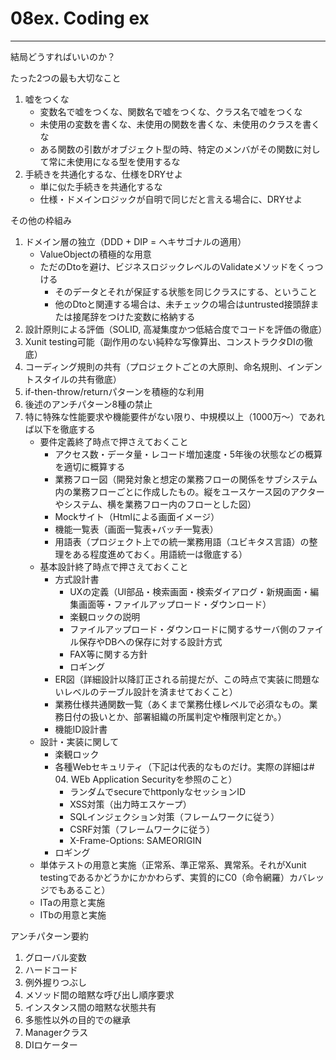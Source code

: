 # 08ex. Coding ex
________________________________________
結局どうすればいいのか？

たった2つの最も大切なこと

1. 嘘をつくな
    - 変数名で嘘をつくな、関数名で嘘をつくな、クラス名で嘘をつくな
    - 未使用の変数を書くな、未使用の関数を書くな、未使用のクラスを書くな
    - ある関数の引数がオブジェクト型の時、特定のメンバがその関数に対して常に未使用になる型を使用するな
2. 手続きを共通化するな、仕様をDRYせよ
    - 単に似た手続きを共通化するな
    - 仕様・ドメインロジックが自明で同じだと言える場合に、DRYせよ

その他の枠組み

1. ドメイン層の独立（DDD + DIP = ヘキサゴナルの適用）
    - ValueObjectの積極的な用意
    - ただのDtoを避け、ビジネスロジックレベルのValidateメソッドをくっつける
        - そのデータとそれが保証する状態を同じクラスにする、ということ
        - 他のDtoと関連する場合は、未チェックの場合はuntrusted接頭辞または接尾辞をつけた変数に格納する
2. 設計原則による評価（SOLID, 高凝集度かつ低結合度でコードを評価の徹底）
3. Xunit testing可能（副作用のない純粋な写像算出、コンストラクタDIの徹底）
4. コーディング規則の共有（プロジェクトごとの大原則、命名規則、インデントスタイルの共有徹底）
5. if-then-throw/returnパターンを積極的な利用
6. 後述のアンチパターン8種の禁止
7. 特に特殊な性能要求や機能要件がない限り、中規模以上（1000万～）であれば以下を徹底する
    - 要件定義終了時点で押さえておくこと
        - アクセス数・データ量・レコード増加速度・5年後の状態などの概算を適切に概算する
        - 業務フロー図（開発対象と想定の業務フローの関係をサブシステム内の業務フローごとに作成したもの。縦をユースケース図のアクターやシステム、横を業務フロー内のフローとした図）
        - Mockサイト（Htmlによる画面イメージ）
        - 機能一覧表（画面一覧表+バッチ一覧表）
        - 用語表（プロジェクト上での統一業務用語（ユビキタス言語）の整理をある程度進めておく。用語統一は徹底する）
    - 基本設計終了時点で押さえておくこと
        - 方式設計書
            - UXの定義（UI部品・検索画面・検索ダイアログ・新規画面・編集画面等・ファイルアップロード・ダウンロード）
            - 楽観ロックの説明
            - ファイルアップロード・ダウンロードに関するサーバ側のファイル保存やDBへの保存に対する設計方式
            - FAX等に関する方針
            - ロギング
        - ER図（詳細設計以降訂正される前提だが、この時点で実装に問題ないレベルのテーブル設計を済ませておくこと）
        - 業務仕様共通関数一覧（あくまで業務仕様レベルで必須なもの。業務日付の扱いとか、部署組織の所属判定や権限判定とか。）
        - 機能ID設計書
    - 設計・実装に関して
        - 楽観ロック
        - 各種Webセキュリティ（下記は代表的なものだけ。実際の詳細は# 04. WEb Application Securityを参照のこと）
            - ランダムでsecureでhttponlyなセッションID
            - XSS対策（出力時エスケープ）
            - SQLインジェクション対策（フレームワークに従う）
            - CSRF対策（フレームワークに従う）
            - X-Frame-Options: SAMEORIGIN
        - ロギング
    - 単体テストの用意と実施（正常系、準正常系、異常系。それがXunit testingであるかどうかにかかわらず、実質的にC0（命令網羅）カバレッジでもあること）
    - ITaの用意と実施
    - ITbの用意と実施

アンチパターン要約

1. グローバル変数
2. ハードコード
3. 例外握りつぶし
4. メソッド間の暗黙な呼び出し順序要求
5. インスタンス間の暗黙な状態共有
6. 多態性以外の目的での継承
7. Managerクラス
8. DIロケーター